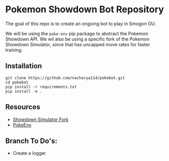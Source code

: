 # Pokemon Showdown Bot Repository

The goal of this repo is to create an ongoing bot to play in Smogon OU.

We will be using the `poke-env` pip package to abstract the Pokemon Showdown API.
We wil also be using a specific fork of the Pokemon Showdown Simulator, since that has uncapped move rates for faster training.

## Installation

```
git clone https://github.com/nacharya114/pokebot.git
cd pokebot
pip install -r requirements.txt
pip install -e .
```

## Resources

- [Showdown Simulator Fork](https://github.com/hsahovic/pokemon-showdown)
- [PokeEnv](https://github.com/hsahovic/poke-env)

## Branch To Do's:
- Create a logger